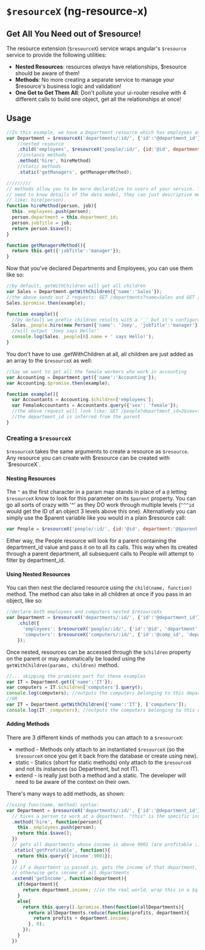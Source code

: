 # `$resourceX` (ng-resource-x)

## Get All You Need out of $resource!

The resource extension (`$resourceX`) service wraps angular's `$resource` service to provide the following utilities:
* **Nested Resources**: resources _always_ have relationships, $resource should be aware of them!
* **Methods**: No more creating a separate service to manage your $resource's business logic and validation!
* **One Get to Get Them All**: Don't pollute your ui-router resolve with 4 different calls to build one object, get all the relationships at once!

## Usage
```javascript
//In this example, we have a Department resource which has employees as a sub-resource.
var Department = $resourceX('departments/:id/', {'id':'@department_id'})
    //nested resource
    .child('employees', $resourceX('people/:id/', {id:'@id', department:'^department_id'});
    //instance methods
    .method('hire', hireMethod)
    //static methods
    .static('getManagers', getManagersMethod);

/////////
// methods allow you to be more declarative to users of your service. They don't 
// need to know details of the data model, they can just descriptive methods 
// like: hire(person).
function hireMethod(person, job){ 
  this._employees.push(person);
  person.department = this.department_id;
  person.jobTitle = job;
  return person.$save();
}

function getManagersMethod(){
  return this.get({'jobTitle':'manager'});
}
```
Now that you've declared Departments and Employees, you can use them like so:

```javascript
//by default, getWithChildren will get all children
var Sales = Department.getWithChildren({'name':'Sales'}); 
//the above sends out 2 requests: GET /departments?name=Sales and GET /people?department_id=1
Sales.$promise.then(example);

function example(){
  //by default we prefix children results with a '_' but it's configurable/removable
  Sales._people.hire(new Person({'name': 'Joey', 'jobTitle':'manager'}));
  //will output 'Joey says Hello!'
  console.log(Sales._people[0].name + ' says Hello!'); 
}
```

You don't have to use .getWithChildren at all, all children are just added as an array to the `$resourceX` as well:
```javascript
//Say we want to get all the female workers who work in accounting
var Accounting = Department.get({'name':'Accounting'});
var Accounting.$promise.then(example);

function example(){
  var Accountants = Accounting.$children['employees'];
  var FemaleAccountants = Accountants.query({'sex': 'female'});
  //the above request will look like: GET /people?department_id=2&sex=female
  //the department_id is inferred from the parent
}
```

### Creating a `$resourceX`
`$resourceX` takes the same arguments to create a resource as `$resource`. Any resource you can create with $resource can be created with `$resourceX`.

#### Nesting Resources
The `^` as the first character in a param map stands in place of a `@` letting `$resourceX` know to look for this parameter on its `$parent` property. You can go all sorts of crazy with '^' as they DO work through multiple levels (`^^^id` would get the ID of an object 3 levels above this one). Alternatively you can simply use the $parent variable like you would in a plain $resource call:
```javascript
var People = $resourceX('people/:id/', {id:'@id', department:'@$parent.department_id'})
```
Either way, the People resource will look for a parent containing the department_id value and pass it on to all its calls. This way when its created through a parent department, all subsequent calls to People will attempt to filter by department_id.

#### Using Nested Resources
You can then nest the declared resource using the `child(name, function)` method. The method can also take in all children at once if you pass in an object, like so:
```javascript
//declare both employees and computers nested $resourceXs
var Department = $resourceX('departments/:id/', {'id':'@department_id'})
    .child({
      'employees': $resourceX('people/:id/', {'id':'@id', 'department':'^department_id'}),
      'computers': $resourceX('computers/:id/', {'id':'@comp_id', 'department':'^department_id'})
    });
```
Once nested, resources can be accessed through the `$children` property on the parent or may automatically be loaded using the `getWithChildren(params, children)` method.
```javascript
//... skipping the promises part for these examples
var IT = Department.get({'name':'IT'});
var computers = IT.$children['computers'].query();
console.log(computers); //outputs the computers belonging to this department
//OR
var IT = Department.getWithChildren({'name':'IT'}, ['computers']);
console.log(IT._computers); //outputs the computers belonging to this department
```

#### Adding Methods
There are 3 different kinds of methods you can attach to a `$resourceX`:
* method - Methods only attach to an instantiated `$resourceX` (so the `$resourceX` once you get it back from the database or create using new).
* static - Statics (short for static methods) only attach to the `$resourceX` and not its instances (so Department, but not IT).
* extend - is really just both a method and a static. The developer will need to be aware of the context on their own.

There's many ways to add methods, as shown:
```javascript
//using func(name, method) syntax:
var Department = $resourceX('departments/:id/', {'id':'@department_id'})
  // hires a person to work at a department. "this" is the specific instance of a department
  .method('hire', function(person){
    this._employees.push(person);
    return this.$save();
  })
  // gets all departments whose income is above 9001 (are profitable ;) )
  .static('getProfitable', function(){
    return this.query({'income':9001});
  })
  // if a department is passed in, gets the income of that department,
  // otherwise gets income of all departments
  .extend('getIncome', function(department){
    if(department){
      return department.income; //in the real world, wrap this in a $q.when...
    }
    else{
      return this.query().$promise.then(function(allDepartments){
        return allDepartments.reduce(function(profits, department){
          return profits + department.income;
        }, 0);
      });
    }
  })
```
